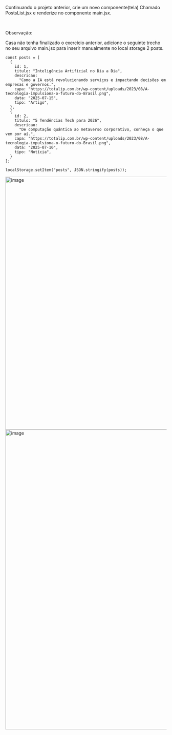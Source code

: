 Continuando o projeto anterior, crie um novo componente(tela) Chamado PostsList.jsx e renderize no componente main.jsx.

‌

Observação:

Casa não tenha finalizado o exercício anterior, adicione o seguinte trecho no seu arquivo main.jsx para inserir manualmente no local storage 2 posts.


```
const posts = [
  {
    id: 1,
    titulo: "Inteligência Artificial no Dia a Dia",
    descricao:
      "Como a IA está revolucionando serviços e impactando decisões em empresas e governos.",
    capa: "https://totalip.com.br/wp-content/uploads/2023/08/A-tecnologia-impulsiona-o-futuro-do-Brasil.png",
    data: "2025-07-15",
    tipo: "Artigo",
  },
  {
    id: 2,
    titulo: "5 Tendências Tech para 2026",
    descricao:
      "De computação quântica ao metaverso corporativo, conheça o que vem por aí.",
    capa: "https://totalip.com.br/wp-content/uploads/2023/08/A-tecnologia-impulsiona-o-futuro-do-Brasil.png",
    data: "2025-07-10",
    tipo: "Notícia",
  }
];

localStorage.setItem("posts", JSON.stringify(posts));
```
<img width="1257" height="788" alt="image" src="https://github.com/user-attachments/assets/6fed7369-31c8-41a5-bc76-7bd451cb871f" />

<img width="1255" height="934" alt="image" src="https://github.com/user-attachments/assets/1ad25ee5-d139-42fa-9fbb-a47d2841ab8d" />
